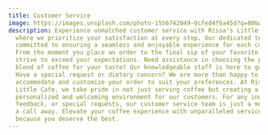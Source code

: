 ```yaml
---
title: Customer Service
image: https://images.unsplash.com/photo-1556742049-0cfed4f6a45d?q=80&w=1470&auto=format&fit=crop&ixlib=rb-4.0.3&ixid=M3wxMjA3fDB8MHxwaG90by1wYWdlfHx8fGVufDB8fHx8fA%3D%3D
description: Experience unmatched customer service with Rissa's Little Cafe,
  where we prioritize your satisfaction at every step. Our dedicated team is
  committed to ensuring a seamless and enjoyable experience for each customer.
  From the moment you place an order to the final sip of your favorite brew, we
  strive to exceed your expectations. Need assistance in choosing the perfect
  blend of coffee for your taste? Our knowledgeable staff is here to guide you.
  Have a special request or dietary concern? We are more than happy to
  accommodate and customize your order to suit your preferences. At Rissa's
  Little Cafe, we take pride in not just serving coffee but creating a
  personalized and welcoming environment for our customers. For any inquiries,
  feedback, or special requests, our customer service team is just a message or
  a call away. Elevate your coffee experience with unparalleled service –
  because you deserve the best.
---
```

